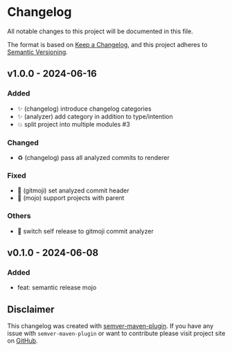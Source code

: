 # Changelog

All notable changes to this project will be documented in this file.

The format is based on [Keep a Changelog](https://keepachangelog.com/en/1.1.0/),
and this project adheres to [Semantic Versioning](https://semver.org/spec/v2.0.0.html).

<!-- DO NOT REMOVE - c871f32ed1b7a85b24a0f22e8e7d9e3ee285742c - DO NOT REMOVE -->

## v1.0.0 - 2024-06-16


### Added
- :sparkles: (changelog) introduce changelog categories
- :sparkles: (analyzer) add category in addition to type/intention
- :boom: split project into multiple modules #3
### Changed
- :recycle: (changelog) pass all analyzed commits to renderer
### Fixed
- :bug: (gitmoji) set analyzed commit header
- :bug: (mojo) support projects with parent
### Others
- :wrench: switch self release to gitmoji commit analyzer


## v0.1.0 - 2024-06-08


### Added
- feat: semantic release mojo

## Disclaimer

This changelog was created with [semver-maven-plugin](https://github.com/Sam42R/semver-maven-plugin). If you have any issue
with `semver-maven-plugin` or want to contribute please visit project site on [GitHub](https://github.com/Sam42R/semver-maven-plugin).
